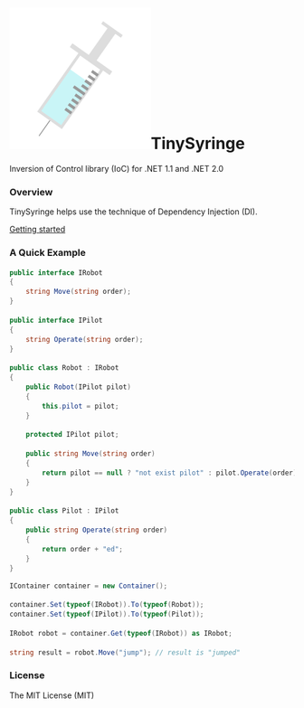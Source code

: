 ![icon](https://github.com/akawa777/TinySyringe/blob/master/TinySyringe/injection.gif?raw=true)TinySyringe
===========

Inversion of Control library (IoC) for .NET 1.1 and .NET 2.0

### Overview

TinySyringe helps use the technique of Dependency Injection (DI).

[Getting started](https://github.com/akawa777/TinySyringe/wiki)

### A Quick Example
```cs
public interface IRobot
{
	string Move(string order);
}

public interface IPilot
{
	string Operate(string order);
}

public class Robot : IRobot
{
	public Robot(IPilot pilot)
	{
		this.pilot = pilot;
	}

	protected IPilot pilot;

	public string Move(string order)
	{
		return pilot == null ? "not exist pilot" : pilot.Operate(order);
	}
}

public class Pilot : IPilot
{
	public string Operate(string order)
	{
		return order + "ed";
	}
}
```
```cs
IContainer container = new Container();

container.Set(typeof(IRobot)).To(typeof(Robot));
container.Set(typeof(IPilot)).To(typeof(Pilot));

IRobot robot = container.Get(typeof(IRobot)) as IRobot;

string result = robot.Move("jump"); // result is "jumped"
```
### License
The MIT License (MIT)
